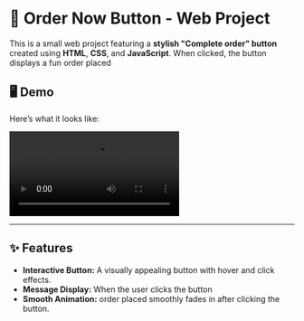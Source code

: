 # 🎉 Order Now Button - Web Project

This is a small web project featuring a **stylish "Complete order" button** created using **HTML**, **CSS**, and **JavaScript**. When clicked, the button displays a fun order placed

## 🖥️ Demo

Here’s what it looks like:

![Order Now Button](https://github.com/Marchanis/order.buttonn/blob/main/order.mp4)  

---

## ✨ Features

- **Interactive Button:** A visually appealing button with hover and click effects.
- **Message Display:** When the user clicks the button
- **Smooth Animation:** order placed smoothly fades in after clicking the button.


